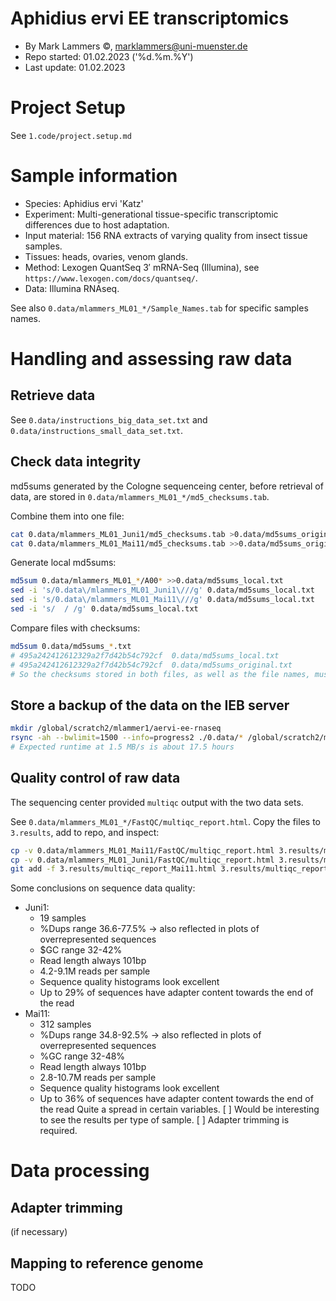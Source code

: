Aphidius ervi EE transcriptomics
================================

- By Mark Lammers ©, marklammers@uni-muenster.de
- Repo started: 01.02.2023 ('%d.%m.%Y')
- Last update:  01.02.2023

# Project Setup

See `1.code/project.setup.md`

# Sample information

- Species: Aphidius ervi 'Katz'
- Experiment: Multi-generational tissue-specific transcriptomic differences due to host adaptation.
- Input material: 156 RNA extracts of varying quality from insect tissue samples.
- Tissues: heads, ovaries, venom glands.
- Method: Lexogen QuantSeq 3′ mRNA-Seq (Illumina), see `https://www.lexogen.com/docs/quantseq/`.
- Data: Illumina RNAseq.

See also `0.data/mlammers_ML01_*/Sample_Names.tab` for specific samples names.

# Handling and assessing raw data

## Retrieve data

See `0.data/instructions_big_data_set.txt`
and `0.data/instructions_small_data_set.txt`.

## Check data integrity

md5sums generated by the Cologne sequenceing center, before retrieval of data, are stored in `0.data/mlammers_ML01_*/md5_checksums.tab`.

Combine them into one file:
```bash
cat 0.data/mlammers_ML01_Juni1/md5_checksums.tab >0.data/md5sums_original.txt
cat 0.data/mlammers_ML01_Mai11/md5_checksums.tab >>0.data/md5sums_original.txt
```

Generate local md5sums:
```bash
md5sum 0.data/mlammers_ML01_*/A00* >>0.data/md5sums_local.txt
sed -i 's/0.data\/mlammers_ML01_Juni1\///g' 0.data/md5sums_local.txt
sed -i 's/0.data\/mlammers_ML01_Mai11\///g' 0.data/md5sums_local.txt
sed -i 's/  / /g' 0.data/md5sums_local.txt
```
Compare files with checksums:
```bash
md5sum 0.data/md5sums_*.txt
# 495a242412612329a2f7d42b54c792cf  0.data/md5sums_local.txt
# 495a242412612329a2f7d42b54c792cf  0.data/md5sums_original.txt
# So the checksums stored in both files, as well as the file names, must be identical between these files
```

## Store a backup of the data on the IEB server
```bash
mkdir /global/scratch2/mlammer1/aervi-ee-rnaseq
rsync -ah --bwlimit=1500 --info=progress2 ./0.data/* /global/scratch2/mlammer1/aervi-ee-rnaseq/
# Expected runtime at 1.5 MB/s is about 17.5 hours
```

## Quality control of raw data

The sequencing center provided `multiqc` output with the two data sets.

See `0.data/mlammers_ML01_*/FastQC/multiqc_report.html`.
Copy the files to `3.results`, add to repo, and inspect:
```bash
cp -v 0.data/mlammers_ML01_Mai11/FastQC/multiqc_report.html 3.results/multiqc_report_Mai11.html
cp -v 0.data/mlammers_ML01_Juni1/FastQC/multiqc_report.html 3.results/multiqc_report_Juni1.html
git add -f 3.results/multiqc_report_Mai11.html 3.results/multiqc_report_Juni1.html
```

Some conclusions on sequence data quality:
- Juni1:
  - 19 samples
  - %Dups range 36.6-77.5% -> also reflected in plots of overrepresented sequences
  - $GC range 32-42%
  - Read length always 101bp
  - 4.2-9.1M reads per sample
  - Sequence quality histograms look excellent
  - Up to 29% of sequences have adapter content towards the end of the read
- Mai11:
  - 312 samples
  - %Dups range 34.8-92.5% -> also reflected in plots of overrepresented sequences
  - %GC range 32-48%
  - Read length always 101bp
  - 2.8-10.7M reads per sample
  - Sequence quality histograms look excellent
  - Up to 36% of sequences have adapter content towards the end of the read
Quite a spread in certain variables.
[ ] Would be interesting to see the results per type of sample.
[ ] Adapter trimming is required.

# Data processing

## Adapter trimming

(if necessary)

## Mapping to reference genome

TODO
